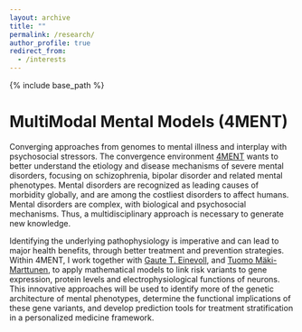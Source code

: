 ```yaml
---
layout: archive
title: ""
permalink: /research/
author_profile: true
redirect_from:
  - /interests
---
```


{% include base_path %}
  
MultiModal Mental Models (4MENT)
======

Converging approaches from genomes to mental illness and interplay with psychosocial stressors. The convergence environment [4MENT](https://www.uio.no/english/research/strategic-research-areas/life-science/research/convergence-environments/4ment/) wants to better understand the etiology and disease mechanisms of severe mental disorders, focusing on schizophrenia, bipolar disorder and related mental phenotypes. Mental disorders are recognized as leading causes of morbidity globally, and are among the costliest disorders to affect humans. Mental disorders are complex, with biological and psychosocial mechanisms. Thus, a multidisciplinary approach is necessary to generate new knowledge.

Identifying the underlying pathophysiology is imperative and can lead to major health benefits, through better treatment and prevention strategies. Within 4MENT, I work together with [Gaute T. Einevoll](https://scholar.google.no/citations?user=np0Lz5kAAAAJ&hl=en), and [Tuomo Mäki-Marttunen](https://scholar.google.com/citations?user=_s1J6DgAAAAJ&hl=en), to apply mathematical models to link risk variants to gene expression, protein levels and electrophysiological functions of neurons. This innovative approaches will be used to identify more of the genetic architecture of mental phenotypes, determine the functional implications of these gene variants, and develop prediction tools for treatment stratification in a personalized medicine framework. 


